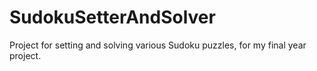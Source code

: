 # SudokuSetterAndSolver
Project for setting and solving various Sudoku puzzles, for my final year project. 
